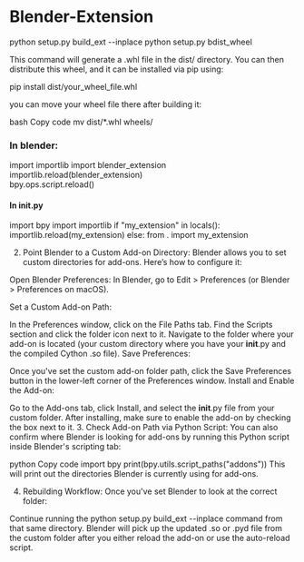 # Blender-Extension
python setup.py build_ext --inplace
python setup.py bdist_wheel

This command will generate a .whl file in the dist/ directory. You can then distribute this wheel, and it can be installed via pip using:

pip install dist/your_wheel_file.whl

you can move your wheel file there after building it:

bash
Copy code
mv dist/*.whl wheels/


### In blender:
import importlib
import blender_extension  
importlib.reload(blender_extension)\
bpy.ops.script.reload()


#### In init.py
import bpy
import importlib
if "my_extension" in locals():
    importlib.reload(my_extension)
else:
    from . import my_extension


2. Point Blender to a Custom Add-on Directory:
Blender allows you to set custom directories for add-ons. Here’s how to configure it:

Open Blender Preferences:
In Blender, go to Edit > Preferences (or Blender > Preferences on macOS).

Set a Custom Add-on Path:

In the Preferences window, click on the File Paths tab.
Find the Scripts section and click the folder icon next to it.
Navigate to the folder where your add-on is located (your custom directory where you have your __init__.py and the compiled Cython .so file).
Save Preferences:

Once you've set the custom add-on folder path, click the Save Preferences button in the lower-left corner of the Preferences window.
Install and Enable the Add-on:

Go to the Add-ons tab, click Install, and select the __init__.py file from your custom folder.
After installing, make sure to enable the add-on by checking the box next to it.
3. Check Add-on Path via Python Script:
You can also confirm where Blender is looking for add-ons by running this Python script inside Blender's scripting tab:

python
Copy code
import bpy
print(bpy.utils.script_paths("addons"))
This will print out the directories Blender is currently using for add-ons.

4. Rebuilding Workflow:
Once you've set Blender to look at the correct folder:

Continue running the python setup.py build_ext --inplace command from that same directory.
Blender will pick up the updated .so or .pyd file from the custom folder after you either reload the add-on or use the auto-reload script.